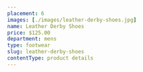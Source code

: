 ```yaml
---
placement: 6
images: [./images/leather-derby-shoes.jpg]
name: Leather Derby Shoes
price: $125.00
department: mens
type: footwear
slug: leather-derby-shoes
contentType: product details
---
```

